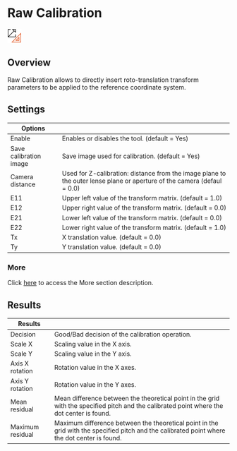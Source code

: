 Raw Calibration
===============

![](../../../img/x_Graphics/Tools/UvfUIRawCalib-0.png)

Overview
--------

Raw Calibration allows to directly insert roto-translation transform parameters to be applied to the reference coordinate system.

Settings
--------

| Options | |
| --- | --- |
| Enable | Enables or disables the tool. (default = Yes) |
| Save calibration image | Save image used for calibration. (default = Yes) |
| Camera distance | Used for Z-calibration: distance from the image plane to the outer lense plane or aperture of the camera (defaul = 0.0) |
| E11 | Upper left value of the transform matrix. (default = 1.0) |
| E12 | Upper right value of the transform matrix. (default = 0.0) |
| E21 | Lower left value of the transform matrix. (default = 0.0) |
| E22 | Lower right value of the transform matrix. (default = 1.0) |
| Tx | X translation value. (default = 0.0) |
| Ty | Y translation value. (default = 0.0) |

### More

Click [here](../../Windows/dialog_settings.md) to access the More section description.

Results
-------

| Results | |
| --- | --- |
| Decision | Good/Bad decision of the calibration operation. |
| Scale X | Scaling value in the X axis. |
| Scale Y | Scaling value in the Y axis. |
| Axis X rotation | Rotation value in the X axes. |
| Axis Y rotation | Rotation value in the Y axes. |
| Mean residual | Mean difference between the theoretical point in the grid with the specified pitch and the calibrated point where the dot center is found. |
| Maximum residual | Maximum difference between the theoretical point in the grid with the specified pitch and the calibrated point where the dot center is found. |



